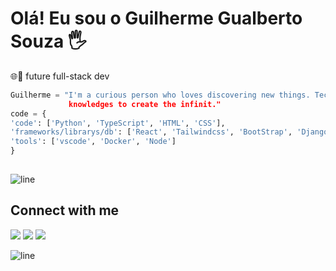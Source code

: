 <div>
 
# Olá! Eu sou o Guilherme Gualberto Souza 🖐️
🌐🚀 future full-stack dev
</div>

```python
Guilherme = "I'm a curious person who loves discovering new things. Technologies give me the necessary
             knowledges to create the infinit."
code = {
'code': ['Python', 'TypeScript', 'HTML', 'CSS'],
'frameworks/librarys/db': ['React', 'Tailwindcss', 'BootStrap', 'Django', 'PostGreeSql', 'MySQL'],
'tools': ['vscode', 'Docker', 'Node']
}
 
 ```

![line](https://cdn.discordapp.com/attachments/842741907720896512/842806312386428948/gif.gif)

</div>

<div align="top-right">

## Connect with me <img  width="60" align="">

<a href="https://www.linkedin.com/in/guilhermegsz/" target="_blank"><img src="https://img.shields.io/badge/LinkedIn-0077B5?style=for-the-badge&logo=linkedin&logoColor=white"></a>
<a href="https://github.com/ggualbertosouza" target="_blank"><img src="https://img.shields.io/badge/GitHub-100000?style=for-the-badge&logo=github&logoColor=white"></a>
<a href="mailto:ggualbertosouza@gmail.com"><img src="https://img.shields.io/badge/Gmail-D14836?style=for-the-badge&logo=gmail&logoColor=white"></a>

</div>


![line](https://cdn.discordapp.com/attachments/842741907720896512/842806312386428948/gif.gif)
<div align="center">


